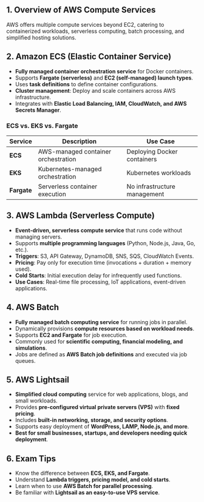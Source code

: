 ## **1. Overview of AWS Compute Services**

AWS offers multiple compute services beyond EC2, catering to containerized workloads, serverless computing, batch processing, and simplified hosting solutions.

## **2. Amazon ECS (Elastic Container Service)**

- **Fully managed container orchestration service** for Docker containers.
- Supports **Fargate (serverless)** and **EC2 (self-managed) launch types**.
- Uses **task definitions** to define container configurations.
- **Cluster management**: Deploy and scale containers across AWS infrastructure.
- Integrates with **Elastic Load Balancing, IAM, CloudWatch, and AWS Secrets Manager**.

### **ECS vs. EKS vs. Fargate**

|Service|Description|Use Case|
|---|---|---|
|**ECS**|AWS-managed container orchestration|Deploying Docker containers|
|**EKS**|Kubernetes-managed orchestration|Kubernetes workloads|
|**Fargate**|Serverless container execution|No infrastructure management|

## **3. AWS Lambda (Serverless Compute)**

- **Event-driven, serverless compute service** that runs code without managing servers.
- Supports **multiple programming languages** (Python, Node.js, Java, Go, etc.).
- **Triggers**: S3, API Gateway, DynamoDB, SNS, SQS, CloudWatch Events.
- **Pricing**: Pay only for execution time (invocations + duration + memory used).
- **Cold Starts**: Initial execution delay for infrequently used functions.
- **Use Cases**: Real-time file processing, IoT applications, event-driven applications.

## **4. AWS Batch**

- **Fully managed batch computing service** for running jobs in parallel.
- Dynamically provisions **compute resources based on workload needs**.
- Supports **EC2 and Fargate** for job execution.
- Commonly used for **scientific computing, financial modeling, and simulations**.
- Jobs are defined as **AWS Batch job definitions** and executed via job queues.

## **5. AWS Lightsail**

- **Simplified cloud computing** service for web applications, blogs, and small workloads.
- Provides **pre-configured virtual private servers (VPS)** with **fixed pricing**.
- Includes **built-in networking, storage, and security options**.
- Supports easy deployment of **WordPress, LAMP, Node.js, and more**.
- **Best for small businesses, startups, and developers needing quick deployment**.

## **6. Exam Tips**

- Know the difference between **ECS, EKS, and Fargate**.
- Understand **Lambda triggers, pricing model, and cold starts**.
- Learn when to use **AWS Batch for parallel processing**.
- Be familiar with **Lightsail as an easy-to-use VPS service**.
